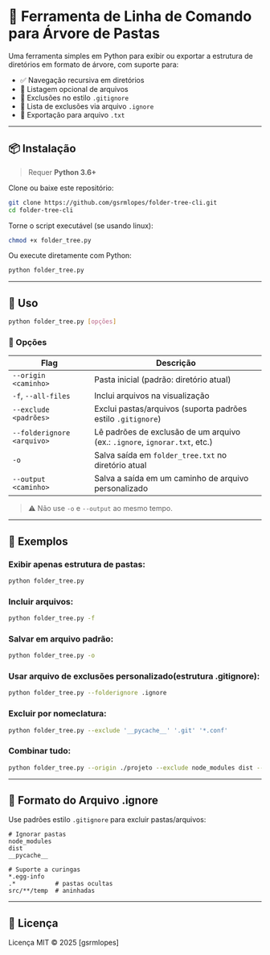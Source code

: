 # 📁 Ferramenta de Linha de Comando para Árvore de Pastas

Uma ferramenta simples em Python para exibir ou exportar a estrutura de diretórios em formato de árvore, com suporte para:

- ✅ Navegação recursiva em diretórios
- 📄 Listagem opcional de arquivos
- 🚫 Exclusões no estilo `.gitignore`
- 📂 Lista de exclusões via arquivo `.ignore`
- 💾 Exportação para arquivo `.txt`

---

## 📦 Instalação

> Requer **Python 3.6+**

Clone ou baixe este repositório:

```bash
git clone https://github.com/gsrmlopes/folder-tree-cli.git
cd folder-tree-cli
```

Torne o script executável (se usando linux):

```bash
chmod +x folder_tree.py
```

Ou execute diretamente com Python:

```bash
python folder_tree.py
```

---

## 🚀 Uso

```bash
python folder_tree.py [opções]
```

### 🔧 Opções

| Flag                      | Descrição                                                                    |
|---------------------------|-------------------------------------------------------------------------------|
| `--origin <caminho>`      | Pasta inicial (padrão: diretório atual)                                      |
| `-f`, `--all-files`       | Inclui arquivos na visualização                                              |
| `--exclude <padrões>`     | Exclui pastas/arquivos (suporta padrões estilo `.gitignore`)                 |
| `--folderignore <arquivo>`| Lê padrões de exclusão de um arquivo (ex.: `.ignore`, `ignorar.txt`, etc.)   |
| `-o`                      | Salva saída em `folder_tree.txt` no diretório atual                          |
| `--output <caminho>`      | Salva a saída em um caminho de arquivo personalizado                         |

> ⚠️ Não use `-o` e `--output` ao mesmo tempo.

---

## 🧪 Exemplos

### Exibir apenas estrutura de pastas:
```bash
python folder_tree.py
```

### Incluir arquivos:
```bash
python folder_tree.py -f
```

### Salvar em arquivo padrão:
```bash
python folder_tree.py -o
```

### Usar arquivo de exclusões personalizado(estrutura .gitignore):
```bash
python folder_tree.py --folderignore .ignore
```

### Excluir por nomeclatura:
```bash
python folder_tree.py --exclude '__pycache__' '.git' '*.conf'
```

### Combinar tudo:
```bash
python folder_tree.py --origin ./projeto --exclude node_modules dist --folderignore .ignore -f --output arvore.txt
```

---

## 📝 Formato do Arquivo .ignore

Use padrões estilo `.gitignore` para excluir pastas/arquivos:

```
# Ignorar pastas
node_modules
dist
__pycache__

# Suporte a curingas
*.egg-info
.*           # pastas ocultas
src/**/temp  # aninhadas
```

---

## 📄 Licença

Licença MIT © 2025 [gsrmlopes]
